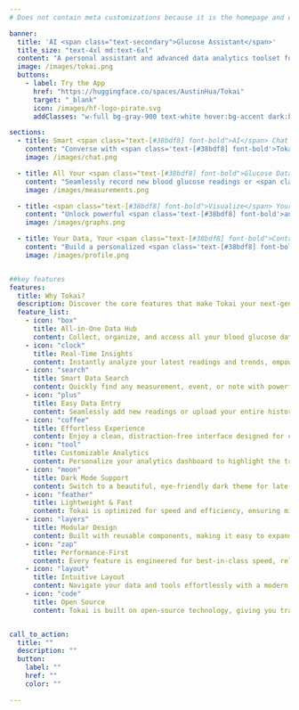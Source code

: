 ```yaml
---
# Does not contain meta customizations because it is the homepage and config is already set in the config file

banner:
  title: 'AI <span class="text-secondary">Glucose Assistant</span>'
  title_size: "text-4xl md:text-6xl"
  content: "A personal assistant and advanced data analytics toolset for managing your blood glucose data."  
  image: /images/tokai.png
  buttons:
    - label: Try the App
      href: "https://huggingface.co/spaces/AustinHua/Tokai"
      target: "_blank"
      icon: /images/hf-logo-pirate.svg
      addClasses: "w-full bg-gray-900 text-white hover:bg-accent dark:border-white/10 dark:border"

sections:
  - title: Smart <span class="text-[#38bdf8] font-bold">AI</span> Chat
    content: "Converse with <span class='text-[#38bdf8] font-bold'>Tokai</span>, your personal <span class='text-[#38bdf8] font-bold'>AI assistant</span> powered by Llama 3. Get instant answers, personalized <span class='text-[#38bdf8] font-bold'>insights</span>, and friendly support about your blood <span class='text-[#38bdf8] font-bold'>glucose data</span> or any diabetes-related questions—all in a natural, conversational way."
    image: /images/chat.png

  - title: All Your <span class="text-[#38bdf8] font-bold">Glucose Data</span>, One Place
    content: "Seamlessly record new blood glucose readings or <span class='text-[#38bdf8] font-bold'>upload</span> your entire measurement history. <span class='text-[#38bdf8] font-bold'>Tokai</span> keeps everything organized, so you can easily track, review, and manage your data from any device, anytime."
    image: /images/measurements.png

  - title: <span class="text-[#38bdf8] font-bold">Visualize</span> Your Progress
    content: "Unlock powerful <span class='text-[#38bdf8] font-bold'>analytics</span> and interactive <span class='text-[#38bdf8] font-bold'>graphs</span> to spot trends, patterns, and outliers in your glucose data. Filter by date, meal, or event, and gain actionable <span class='text-[#38bdf8] font-bold'>insights</span> to help you make informed health decisions."
    image: /images/graphs.png

  - title: Your Data, Your <span class="text-[#38bdf8] font-bold">Control</span>
    content: "Build a personalized <span class='text-[#38bdf8] font-bold'>profile</span> with your health info, device type, and preferences. Download or delete your data at any time—<span class='text-[#38bdf8] font-bold'>Tokai</span> puts you in charge, ensuring <span class='text-[#38bdf8] font-bold'>privacy</span> and a tailored experience just for you."
    image: /images/profile.png


##key features
features:
  title: Why Tokai?
  description: Discover the core features that make Tokai your next-generation glucose management assistant.
  feature_list:
    - icon: "box"
      title: All-in-One Data Hub
      content: Collect, organize, and access all your blood glucose data in one secure place—manual or uploaded, always at your fingertips.
    - icon: "clock"
      title: Real-Time Insights
      content: Instantly analyze your latest readings and trends, empowering you to make timely, informed health decisions.
    - icon: "search"
      title: Smart Data Search
      content: Quickly find any measurement, event, or note with powerful, intuitive search and filtering tools.
    - icon: "plus"
      title: Easy Data Entry
      content: Seamlessly add new readings or upload your entire history—Tokai makes data entry fast and frustration-free.
    - icon: "coffee"
      title: Effortless Experience
      content: Enjoy a clean, distraction-free interface designed for comfort and focus, so you can manage your health with ease.
    - icon: "tool"
      title: Customizable Analytics
      content: Personalize your analytics dashboard to highlight the trends and metrics that matter most to you.
    - icon: "moon"
      title: Dark Mode Support
      content: Switch to a beautiful, eye-friendly dark theme for late-night tracking or personal preference.
    - icon: "feather"
      title: Lightweight & Fast
      content: Tokai is optimized for speed and efficiency, ensuring minimal load times and smooth performance on any device.
    - icon: "layers"
      title: Modular Design
      content: Built with reusable components, making it easy to expand features or tailor the app to your needs.
    - icon: "zap"
      title: Performance-First
      content: Every feature is engineered for best-in-class speed, reliability, and user experience.
    - icon: "layout"
      title: Intuitive Layout
      content: Navigate your data and tools effortlessly with a modern, user-friendly design.
    - icon: "code"
      title: Open Source
      content: Tokai is built on open-source technology, giving you transparency, flexibility, and peace of mind.


call_to_action:
  title: ""
  description: ""
  button:
    label: ""
    href: ""
    color: ""

---
```

